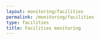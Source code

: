 ```yaml
---
layout: monitoring/facilities
permalink: /monitoring/facilities
type: facilities
title: Facilities monitoring
---
```

